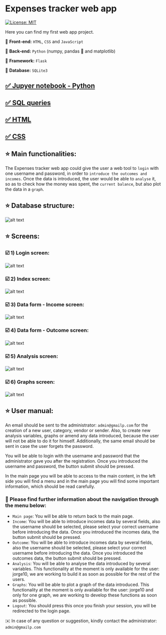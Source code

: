 # Expenses tracker web app

[![License: MIT](https://img.shields.io/badge/License-MIT-yellow.svg)](https://opensource.org/licenses/MIT)

Here you can find my first web app project. 

 :round_pushpin: **Front-end:** `HTML`, `CSS` and `JavaScript` 

 :round_pushpin: **Back-end:** `Python` (numpy, pandas  :panda_face: and matplotlib)

 :round_pushpin: **Framework:** `Flask`

 :round_pushpin: **Database:** `SQLite3`

## [:white_check_mark: Jupyer notebook - Python](https://github.com/lajobu/Expenses_tracker/blob/master/expenses_tracker.ipynb)
## [:white_check_mark: SQL queries](https://github.com/lajobu/Expenses_tracker/tree/master/SQL)
## [:white_check_mark: HTML](https://github.com/lajobu/Expenses_tracker/tree/master/templates)
## [:white_check_mark: CSS](https://github.com/lajobu/Expenses_tracker/tree/master/static/css)

##  :star: Main functionalities:

The Expenses tracker web app could give the user a web tool to `login` with one username and
password, in order to `introduce the outcomes and incomes`. Once the data is introduced, the
user would be able to `analyse` it, so as to check how the money was spent, the `current balance`,
but also plot the data in a `graph`.

##  :star: Database structure: 

![alt text](https://github.com/lajobu/Expenses_tracker/blob/master/Screens/Database.png)

##  :star: Screens:

###  :ballot_box_with_check: 1) Login screen:

![alt text](https://github.com/lajobu/Expenses_tracker/blob/master/Screens/Login.png)

###  :ballot_box_with_check: 2) Index screen:

![alt text](https://github.com/lajobu/Expenses_tracker/blob/master/Screens/Index.png)

###  :ballot_box_with_check: 3) Data form - Income screen:

![alt text](https://github.com/lajobu/Expenses_tracker/blob/master/Screens/Income.png)

###  :ballot_box_with_check: 4) Data form - Outcome screen:

![alt text](https://github.com/lajobu/Expenses_tracker/blob/master/Screens/Outcome.png)

###  :ballot_box_with_check: 5) Analysis screen:

![alt text](https://github.com/lajobu/Expenses_tracker/blob/master/Screens/Analysis.png)

###  :ballot_box_with_check: 6) Graphs screen:

![alt text](https://github.com/lajobu/Expenses_tracker/blob/master/Screens/Graphs.png)

##  :star: User manual:

An email should be sent to the administrator: `admin@gmailp.com` for the creation of a new
user, category, vendor or sender. Also, to create new analysis variables, graphs or amend any
data introduced, because the user will not be able to do it for himself. Additionally, the same
email should be sent in case the user forgets the password.

You will be able to login with the username and password that the administrator gave you
after the registration. Once you introduced the username and password, the button submit
should be pressed.

In the main page you will be able to access to the main content, in the left side you will find a
menu and in the main page you will find some important information, which should be read
carefully.

###  :star2: Please find further information about the navigation through the menu below:

* `Main page`: You will be able to return back to the main page.
* `Income`: You will be able to introduce incomes data by several fields, also the
username should be selected, please select your correct username before introducing
the data. Once you introduced the incomes data, the button submit should be pressed.
* `Outcome`: You will be able to introduce incomes data by several fields, also the
username should be selected, please select your correct username before introducing
the data. Once you introduced the outcomes data, the button submit should be pressed.
* `Analysis`: You will be able to analyse the data introduced by several variables. This
functionality at the moment is only available for the user: jorge10, we are working to
build it as soon as possible for the rest of the users.
* `Graphs`: You will be able to plot a graph of the data introduced. This functionality at
the moment is only available for the user: jorge10 and only for one graph, we are
working to develop these functions as soon as possible.
* `Logout`: You should press this once you finish your session, you will be redirected to
the login page.

 :envelope: In case of any question or suggestion, kindly contact the administrator: `admin@gmailp.com`

